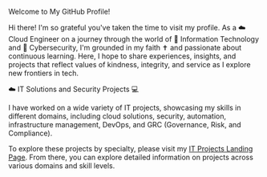 Welcome to My GitHub Profile!

Hi there! I'm so grateful you've taken the time to visit my profile. As a ☁️ Cloud Engineer on a journey through the world of 🚀 Information Technology and 🔐 Cybersecurity, I'm grounded in my faith ✝️ and passionate about continuous learning. Here, I hope to share experiences, insights, and projects that reflect values of kindness, integrity, and service as I explore new frontiers in tech.

☁️ IT Solutions and Security Projects 💻

I have worked on a wide variety of IT projects, showcasing my skills in different domains, including cloud solutions, security, automation, infrastructure management, DevOps, and GRC (Governance, Risk, and Compliance).

To explore these projects by specialty, please visit my [IT Projects Landing Page](./projects-landing.md). From there, you can explore detailed information on projects across various domains and skill levels.

